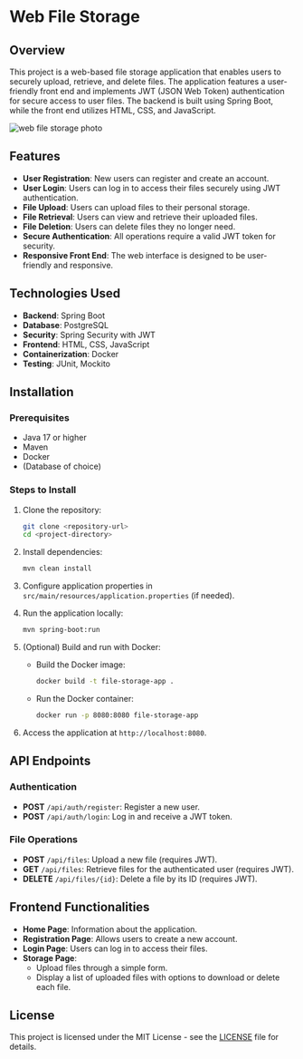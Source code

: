 # Web File Storage

## Overview
This project is a web-based file storage application that enables users to securely upload, retrieve, and delete files. The application features a user-friendly front end and implements JWT (JSON Web Token) authentication for secure access to user files. The backend is built using Spring Boot, while the front end utilizes HTML, CSS, and JavaScript.

![web file storage photo](https://i.imgur.com/Sr9Tv6y.png)

## Features
- **User Registration**: New users can register and create an account.
- **User Login**: Users can log in to access their files securely using JWT authentication.
- **File Upload**: Users can upload files to their personal storage.
- **File Retrieval**: Users can view and retrieve their uploaded files.
- **File Deletion**: Users can delete files they no longer need.
- **Secure Authentication**: All operations require a valid JWT token for security.
- **Responsive Front End**: The web interface is designed to be user-friendly and responsive.

## Technologies Used
- **Backend**: Spring Boot
- **Database**: PostgreSQL
- **Security**: Spring Security with JWT
- **Frontend**: HTML, CSS, JavaScript
- **Containerization**: Docker
- **Testing**: JUnit, Mockito

## Installation

### Prerequisites
- Java 17 or higher
- Maven
- Docker
- (Database of choice)

### Steps to Install
1. Clone the repository:
   ```bash
   git clone <repository-url>
   cd <project-directory>
   ```

2. Install dependencies:
   ```bash
   mvn clean install
   ```
3. Configure application properties in `src/main/resources/application.properties` (if needed).

4. Run the application locally:
   ```bash
   mvn spring-boot:run
   ```

5. (Optional) Build and run with Docker:
    - Build the Docker image:
      ```bash
      docker build -t file-storage-app .
      ```
    - Run the Docker container:
      ```bash
      docker run -p 8080:8080 file-storage-app
      ```

6. Access the application at `http://localhost:8080`.

## API Endpoints
### Authentication
- **POST** `/api/auth/register`: Register a new user.
- **POST** `/api/auth/login`: Log in and receive a JWT token.

### File Operations
- **POST** `/api/files`: Upload a new file (requires JWT).
- **GET** `/api/files`: Retrieve files for the authenticated user (requires JWT).
- **DELETE** `/api/files/{id}`: Delete a file by its ID (requires JWT).

## Frontend Functionalities
- **Home Page**: Information about the application.
- **Registration Page**: Allows users to create a new account.
- **Login Page**: Users can log in to access their files.
- **Storage Page**:
    - Upload files through a simple form.
    - Display a list of uploaded files with options to download or delete each file.

## License
This project is licensed under the MIT License - see the [LICENSE](LICENSE) file for details.